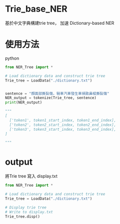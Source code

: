 # Trie_base_NER
基於中文字典構建trie tree， 加速 Dictionary-based NER

# 使用方法
python
```python
from NER_Tree import *

# Load dictionary data and construct trie tree
Trie_tree = LoadData("./dictionary.txt")


sentence = "顏面部撕裂傷，騎車汽車發生車禍致鼻樑撕裂傷"
NER_output = tokenize(Trie_tree, sentence)
print(NER_output)

"""
[
  ['token1', token1_start_index, token1_end_index],
  ['token2', token2_start_index, token2_end_index],
  ['token3', token3_start_index, token3_end_index],
]

"""

```

# output
將Trie tree 寫入 display.txt

```python
from NER_Tree import *

# Load dictionary data and construct trie tree
Trie_tree = LoadData("./dictionary.txt")

# Display trie tree
# Write to display.txt
Trie_tree.disp()
```
